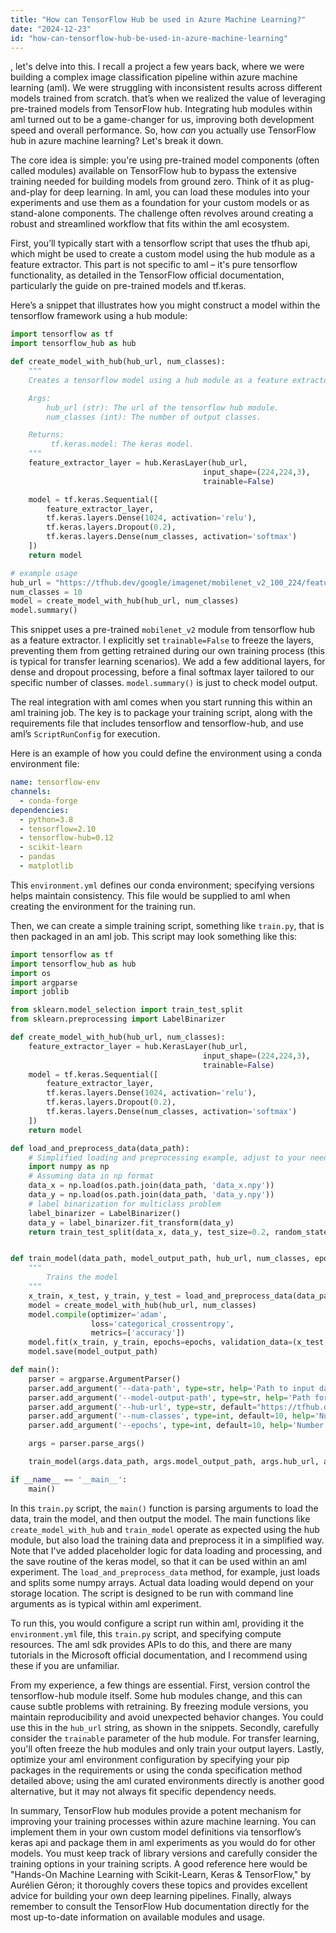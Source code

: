 ```yaml
---
title: "How can TensorFlow Hub be used in Azure Machine Learning?"
date: "2024-12-23"
id: "how-can-tensorflow-hub-be-used-in-azure-machine-learning"
---
```


, let's delve into this. I recall a project a few years back, where we were building a complex image classification pipeline within azure machine learning (aml). We were struggling with inconsistent results across different models trained from scratch. that’s when we realized the value of leveraging pre-trained models from TensorFlow hub. Integrating hub modules within aml turned out to be a game-changer for us, improving both development speed and overall performance. So, how *can* you actually use TensorFlow hub in azure machine learning? Let's break it down.

The core idea is simple: you're using pre-trained model components (often called modules) available on TensorFlow hub to bypass the extensive training needed for building models from ground zero. Think of it as plug-and-play for deep learning. In aml, you can load these modules into your experiments and use them as a foundation for your custom models or as stand-alone components. The challenge often revolves around creating a robust and streamlined workflow that fits within the aml ecosystem.

First, you’ll typically start with a tensorflow script that uses the tfhub api, which might be used to create a custom model using the hub module as a feature extractor. This part is not specific to aml – it's pure tensorflow functionality, as detailed in the TensorFlow official documentation, particularly the guide on pre-trained models and tf.keras.

Here’s a snippet that illustrates how you might construct a model within the tensorflow framework using a hub module:

```python
import tensorflow as tf
import tensorflow_hub as hub

def create_model_with_hub(hub_url, num_classes):
    """
    Creates a tensorflow model using a hub module as a feature extractor.

    Args:
        hub_url (str): The url of the tensorflow hub module.
        num_classes (int): The number of output classes.

    Returns:
         tf.keras.model: The keras model.
    """
    feature_extractor_layer = hub.KerasLayer(hub_url,
                                           input_shape=(224,224,3),
                                           trainable=False)

    model = tf.keras.Sequential([
        feature_extractor_layer,
        tf.keras.layers.Dense(1024, activation='relu'),
        tf.keras.layers.Dropout(0.2),
        tf.keras.layers.Dense(num_classes, activation='softmax')
    ])
    return model

# example usage
hub_url = "https://tfhub.dev/google/imagenet/mobilenet_v2_100_224/feature_vector/4"
num_classes = 10
model = create_model_with_hub(hub_url, num_classes)
model.summary()
```

This snippet uses a pre-trained `mobilenet_v2` module from tensorflow hub as a feature extractor. I explicitly set `trainable=False` to freeze the layers, preventing them from getting retrained during our own training process (this is typical for transfer learning scenarios). We add a few additional layers, for dense and dropout processing, before a final softmax layer tailored to our specific number of classes. `model.summary()` is just to check model output.

The real integration with aml comes when you start running this within an aml training job. The key is to package your training script, along with the requirements file that includes tensorflow and tensorflow-hub, and use aml’s `ScriptRunConfig` for execution.

Here is an example of how you could define the environment using a conda environment file:

```yaml
name: tensorflow-env
channels:
  - conda-forge
dependencies:
  - python=3.8
  - tensorflow=2.10
  - tensorflow-hub=0.12
  - scikit-learn
  - pandas
  - matplotlib
```

This `environment.yml` defines our conda environment; specifying versions helps maintain consistency. This file would be supplied to aml when creating the environment for the training run.

Then, we can create a simple training script, something like `train.py`, that is then packaged in an aml job. This script may look something like this:

```python
import tensorflow as tf
import tensorflow_hub as hub
import os
import argparse
import joblib

from sklearn.model_selection import train_test_split
from sklearn.preprocessing import LabelBinarizer

def create_model_with_hub(hub_url, num_classes):
    feature_extractor_layer = hub.KerasLayer(hub_url,
                                           input_shape=(224,224,3),
                                           trainable=False)
    model = tf.keras.Sequential([
        feature_extractor_layer,
        tf.keras.layers.Dense(1024, activation='relu'),
        tf.keras.layers.Dropout(0.2),
        tf.keras.layers.Dense(num_classes, activation='softmax')
    ])
    return model

def load_and_preprocess_data(data_path):
    # Simplified loading and preprocessing example, adjust to your needs
    import numpy as np
    # Assuming data in np format
    data_x = np.load(os.path.join(data_path, 'data_x.npy'))
    data_y = np.load(os.path.join(data_path, 'data_y.npy'))
    # label binarization for multiclass problem
    label_binarizer = LabelBinarizer()
    data_y = label_binarizer.fit_transform(data_y)
    return train_test_split(data_x, data_y, test_size=0.2, random_state=42)


def train_model(data_path, model_output_path, hub_url, num_classes, epochs=10):
    """
        Trains the model
    """
    x_train, x_test, y_train, y_test = load_and_preprocess_data(data_path)
    model = create_model_with_hub(hub_url, num_classes)
    model.compile(optimizer='adam',
                  loss='categorical_crossentropy',
                  metrics=['accuracy'])
    model.fit(x_train, y_train, epochs=epochs, validation_data=(x_test, y_test))
    model.save(model_output_path)

def main():
    parser = argparse.ArgumentParser()
    parser.add_argument('--data-path', type=str, help='Path to input dataset')
    parser.add_argument('--model-output-path', type=str, help='Path for model output')
    parser.add_argument('--hub-url', type=str, default="https://tfhub.dev/google/imagenet/mobilenet_v2_100_224/feature_vector/4", help='Tensorflow hub url')
    parser.add_argument('--num-classes', type=int, default=10, help='Number of output classes')
    parser.add_argument('--epochs', type=int, default=10, help='Number of training epochs')

    args = parser.parse_args()

    train_model(args.data_path, args.model_output_path, args.hub_url, args.num_classes, args.epochs)

if __name__ == '__main__':
    main()
```

In this `train.py` script, the `main()` function is parsing arguments to load the data, train the model, and then output the model. The main functions like `create_model_with_hub` and `train_model` operate as expected using the hub module, but also load the training data and preprocess it in a simplified way. Note that I've added placeholder logic for data loading and processing, and the save routine of the keras model, so that it can be used within an aml experiment. The `load_and_preprocess_data` method, for example, just loads and splits some numpy arrays. Actual data loading would depend on your storage location. The script is designed to be run with command line arguments as is typical within aml experiment.

To run this, you would configure a script run within aml, providing it the `environment.yml` file, this `train.py` script, and specifying compute resources. The aml sdk provides APIs to do this, and there are many tutorials in the Microsoft official documentation, and I recommend using these if you are unfamiliar.

From my experience, a few things are essential. First, version control the tensorflow-hub module itself. Some hub modules change, and this can cause subtle problems with retraining. By freezing module versions, you maintain reproducibility and avoid unexpected behavior changes. You could use this in the `hub_url` string, as shown in the snippets. Secondly, carefully consider the `trainable` parameter of the hub module. For transfer learning, you'll often freeze the hub modules and only train your output layers. Lastly, optimize your aml environment configuration by specifying your pip packages in the requirements or using the conda specification method detailed above; using the aml curated environments directly is another good alternative, but it may not always fit specific dependency needs.

In summary, TensorFlow hub modules provide a potent mechanism for improving your training processes within azure machine learning. You can implement them in your own custom model definitions via tensorflow’s keras api and package them in aml experiments as you would do for other models. You must keep track of library versions and carefully consider the training options in your training scripts. A good reference here would be "Hands-On Machine Learning with Scikit-Learn, Keras & TensorFlow," by Aurélien Géron; it thoroughly covers these topics and provides excellent advice for building your own deep learning pipelines. Finally, always remember to consult the TensorFlow Hub documentation directly for the most up-to-date information on available modules and usage.

